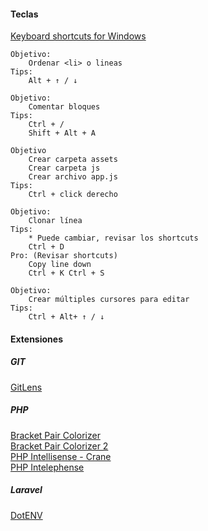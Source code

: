 #### Teclas
[Keyboard shortcuts for Windows](https://code.visualstudio.com/shortcuts/keyboard-shortcuts-windows.pdf)  
~~~~ 
Objetivo:
    Ordenar <li> o lineas
Tips:
    Alt + ↑ / ↓
~~~~
~~~~ 
Objetivo:
    Comentar bloques
Tips:
    Ctrl + /
    Shift + Alt + A
~~~~
~~~~ 
Objetivo
    Crear carpeta assets
    Crear carpeta js
    Crear archivo app.js
Tips:
    Ctrl + click derecho  
~~~~    
**<script src="assets/js/app.js"></script>**
~~~~    
Objetivo:
    Clonar línea
Tips:
    * Puede cambiar, revisar los shortcuts
    Ctrl + D
Pro: (Revisar shortcuts)
    Copy line down
    Ctrl + K Ctrl + S
~~~~    
~~~~    
Objetivo:
    Crear múltiples cursores para editar
Tips:
    Ctrl + Alt+ ↑ / ↓
~~~~    


#### Extensiones

##### GIT
[GitLens](https://gitlens.amod.io/)  
##### PHP
[Bracket Pair Colorizer](https://marketplace.visualstudio.com/items?itemName=CoenraadS.bracket-pair-colorizer)  
[Bracket Pair Colorizer 2](https://marketplace.visualstudio.com/items?itemName=CoenraadS.bracket-pair-colorizer-2)  
[PHP Intellisense - Crane](https://marketplace.visualstudio.com/items?itemName=HvyIndustries.crane)  
[PHP Intelephense](https://marketplace.visualstudio.com/items?itemName=bmewburn.vscode-intelephense-client)  
##### Laravel
[DotENV](https://marketplace.visualstudio.com/items?itemName=mikestead.dotenv)
